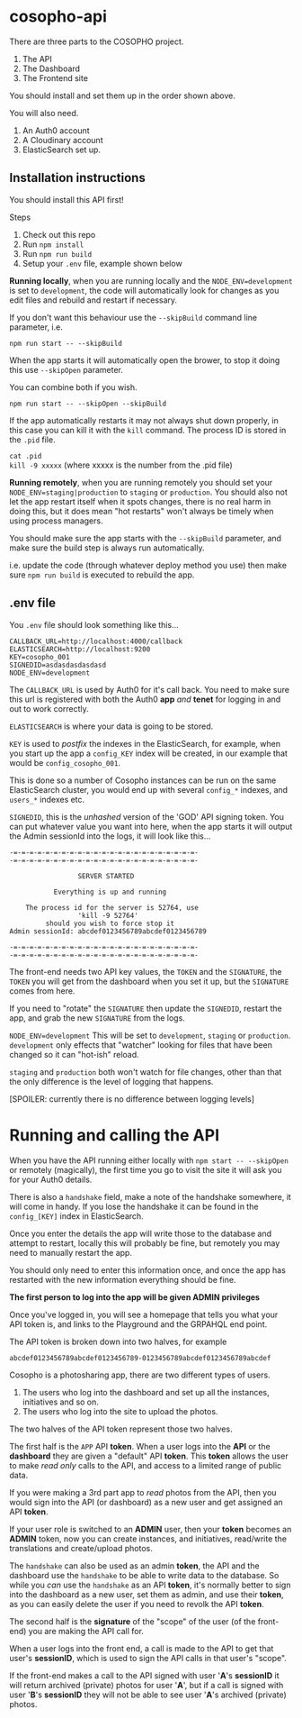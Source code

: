 # cosopho-api


There are three parts to the COSOPHO project.

1. The API
2. The Dashboard
3. The Frontend site

You should install and set them up in the order shown above.

You will also need.

1. An Auth0 account
2. A Cloudinary account
3. ElasticSearch set up.

## Installation instructions

You should install this API first!

Steps

1. Check out this repo
2. Run `npm install`
3. Run `npm run build`
3. Setup your `.env` file, example shown below

**Running locally**, when you are running locally and the `NODE_ENV=development` is set to `development`, the code will automatically look for changes as you edit files and rebuild and restart if necessary.

If you don't want this behaviour use the `--skipBuild` command line parameter, i.e.

`npm run start -- --skipBuild`

When the app starts it will automatically open the brower, to stop it doing this use `--skipOpen` parameter.

You can combine both if you wish.

`npm run start -- --skipOpen --skipBuild`

If the app automatically restarts it may not always shut down properly, in this case you can kill it with the `kill` command. The process ID is stored in the `.pid` file.

`cat .pid`  
`kill -9 xxxxx` (where xxxxx is the number from the .pid file)

**Running remotely**, when you are running remotely you should set your `NODE_ENV=staging|production` to `staging` or `production`. You should also not let the app restart itself when it spots changes, there is no real harm in doing this, but it does mean "hot restarts" won't always be timely when using process managers.

You should make sure the app starts with the `--skipBuild` parameter, and make sure the build step is always run automatically.

i.e. update the code (through whatever deploy method you use) then make sure `npm run build` is executed to rebuild the app.

## .env file

You `.env` file should look something like this...

```
CALLBACK_URL=http://localhost:4000/callback
ELASTICSEARCH=http://localhost:9200
KEY=cosopho_001
SIGNEDID=asdasdasdasdasd
NODE_ENV=development
```

The `CALLBACK_URL` is used by Auth0 for it's call back. You need to make sure this url is registered with both the Auth0 **app** *and* **tenet** for logging in and out to work correctly.

`ELASTICSEARCH` is where your data is going to be stored.

`KEY` is used to _postfix_ the indexes in the ElasticSearch, for example, when you start up the app a `config_KEY` index will be created, in our example that would be `config_cosopho_001`. 

This is done so a number of Cosopho instances can be run on the same ElasticSearch cluster, you would end up with several `config_*` indexes, and `users_*` indexes etc.

`SIGNEDID`, this is the _unhashed_ version of the 'GOD' API signing token. You can put whatever value you want into here, when the app starts it will output the Admin sessionId into the logs, it will look like this...

```
-=-=-=-=-=-=-=-=-=-=-=-=-=-=-=-=-=-=-=-=-=-=-=-
-=-=-=-=-=-=-=-=-=-=-=-=-=-=-=-=-=-=-=-=-=-=-=-

                 SERVER STARTED

           Everything is up and running

    The process id for the server is 52764, use
                 'kill -9 52764'
         should you wish to force stop it
Admin sessionId: abcdef0123456789abcdef0123456789

-=-=-=-=-=-=-=-=-=-=-=-=-=-=-=-=-=-=-=-=-=-=-=-
-=-=-=-=-=-=-=-=-=-=-=-=-=-=-=-=-=-=-=-=-=-=-=-
```

The front-end needs two API key values, the `TOKEN` and the `SIGNATURE`, the `TOKEN` you will get from the dashboard when you set it up, but the `SIGNATURE` comes from here.

If you need to "rotate" the `SIGNATURE` then update the `SIGNEDID`, restart the app, and grab the new `SIGNATURE` from the logs.

`NODE_ENV=development` This will be set to `development`, `staging` or `production`. `development` only effects that "watcher" looking for files that have been changed so it can "hot-ish" reload.

`staging` and `production` both won't watch for file changes, other than that the only difference is the level of logging that happens.

[SPOILER: currently there is no difference between logging levels]

# Running and calling the API

When you have the API running either locally with `npm start -- --skipOpen` or remotely (magically), the first time you go to visit the site it will ask you for your Auth0 details.

There is also a `handshake` field, make a note of the handshake somewhere, it will come in handy. If you lose the handshake it can be found in the `config_[KEY]` index in ElasticSearch.

Once you enter the details the app will write those to the database and attempt to restart, locally this will probably be fine, but remotely you may need to manually restart the app.

You should only need to enter this information once, and once the app has restarted with the new information everything should be fine.

**The first person to log into the app will be given ADMIN privileges**

Once you've logged in, you will see a homepage that tells you what your API token is, and links to the Playground and the GRPAHQL end point.

The API token is broken down into two halves, for example

`abcdef0123456789abcdef0123456789-0123456789abcdef0123456789abcdef`

Cosopho is a photosharing app, there are two different types of users.

1. The users who log into the dashboard and set up all the instances, initiatives and so on.
2. The users who log into the site to upload the photos.

The two halves of the API token represent those two halves.

The first half is the `APP` API **token**. When a user logs into the **API** or the **dashboard** they are given a "default" API **token**. This **token** allows the user to make _read only_ calls to the API, and access to a limited range of public data.

If you were making a 3rd part app to _read_ photos from the API, then you would sign into the API (or dashboard) as a new user and get assigned an API **token**.

If your user role is switched to an **ADMIN** user, then your **token** becomes an **ADMIN** token, now you can create instances, and initiatives, read/write the translations and create/upload photos.

The `handshake` can also be used as an admin **token**, the API and the dashboard use the `handshake` to be able to write data to the database. So while you _can_ use the `handshake` as an API **token**, it's normally better to sign into the dashboard as a new user, set them as admin, and use their **token**, as you can easily delete the user if you need to revolk the API **token**.

The second half is the **signature** of the "scope" of the user (of the front-end) you are making the API call for.

When a user logs into the front end, a call is made to the API to get that user's **sessionID**, which is used to sign the API calls in that user's "scope".

If the front-end makes a call to the API signed with user '**A**'s **sessionID** it will return archived (private) photos for user '**A**', but if a call is signed with user '**B**'s **sessionID** they will not be able to see user '**A**'s archived (private) photos.

